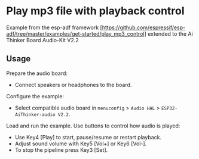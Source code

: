 # Play mp3 file with playback control

Example from the esp-adf framework [https://github.com/espressif/esp-adf/tree/master/examples/get-started/play_mp3_control] extended to the Ai Thinker Board Audio-Kit V2.2

## Usage

Prepare the audio board:

- Connect speakers or headphones to the board. 

Configure the example:

- Select compatible audio board in `menuconfig` > `Audio HAL` > `ESP32-AiThinker-audio V2.2`.

Load and run the example. Use buttons to control how audio is played:

- Use Key4 [Play] to start, pause/resume or restart playback.
- Adjust sound volume with Key5 [Vol+] or Key6 [Vol-].
- To stop the pipeline press Key3 [Set].
